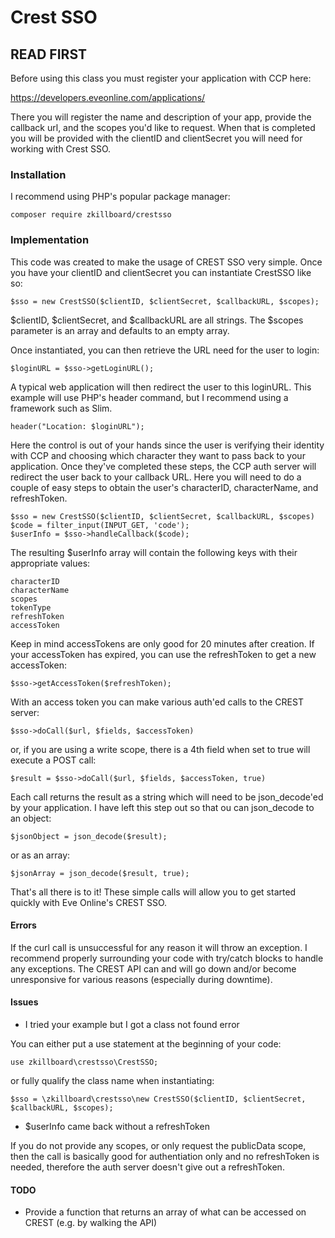 # Crest SSO

## READ FIRST

Before using this class you must register your application with CCP here:

https://developers.eveonline.com/applications/

There you will register the name and description of your app, provide the callback url, and the scopes you'd like to request. When that is completed you will be provided with the clientID and clientSecret you will need for working with Crest SSO.

### Installation

I recommend using PHP's popular package manager:

    composer require zkillboard/crestsso

### Implementation

This code was created to make the usage of CREST SSO very simple. Once you have your clientID and clientSecret you can instantiate CrestSSO like so:

    $sso = new CrestSSO($clientID, $clientSecret, $callbackURL, $scopes);

$clientID, $clientSecret, and $callbackURL are all strings. The $scopes parameter is an array and defaults to an empty array.

Once instantiated, you can then retrieve the URL need for the user to login:

    $loginURL = $sso->getLoginURL();
    
A typical web application will then redirect the user to this loginURL. This example will use PHP's header command, but I recommend using a framework such as Slim.

    header("Location: $loginURL");

Here the control is out of your hands since the user is verifying their identity with CCP and choosing which character they want to pass back to your application. Once they've completed these steps, the CCP auth server will redirect the user back to your callback URL. Here you will need to do a couple of easy steps to obtain the user's characterID, characterName, and refreshToken.

    $sso = new CrestSSO($clientID, $clientSecret, $callbackURL, $scopes)
    $code = filter_input(INPUT_GET, 'code');
    $userInfo = $sso->handleCallback($code);

The resulting $userInfo array will contain the following keys with their appropriate values:

    characterID
    characterName
    scopes
    tokenType
    refreshToken
    accessToken

Keep in mind accessTokens are only good for 20 minutes after creation. If your accessToken has expired, you can use the refreshToken to get a new accessToken:

    $sso->getAccessToken($refreshToken);

With an access token you can make various auth'ed calls to the CREST server:

    $sso->doCall($url, $fields, $accessToken)

or, if you are using a write scope, there is a 4th field when set to true will execute a POST call:

    $result = $sso->doCall($url, $fields, $accessToken, true)

Each call returns the result as a string which will need to be json_decode'ed by your application. I have left this step out so that ou can json_decode to an object:

    $jsonObject = json_decode($result);

or as an array:

    $jsonArray = json_decode($result, true);
  
That's all there is to it! These simple calls will allow you to get started quickly with Eve Online's CREST SSO.

#### Errors

If the curl call is unsuccessful for any reason it will throw an exception. I recommend properly surrounding your code with try/catch blocks to handle any exceptions. The CREST API can and will go down and/or become unresponsive for various reasons (especially during downtime).

#### Issues

* I tried your example but I got a class not found error

You can either put a use statement at the beginning of your code:

    use zkillboard\crestsso\CrestSSO;

or fully qualify the class name when instantiating:

    $sso = \zkillboard\crestsso\new CrestSSO($clientID, $clientSecret, $callbackURL, $scopes);
    
* $userInfo came back without a refreshToken

If you do not provide any scopes, or only request the publicData scope, then the call is basically good for authentiation only and no refreshToken is needed, therefore the auth server doesn't give out a refreshToken.

#### TODO

* Provide a function that returns an array of what can be accessed on CREST (e.g. by walking the API)

